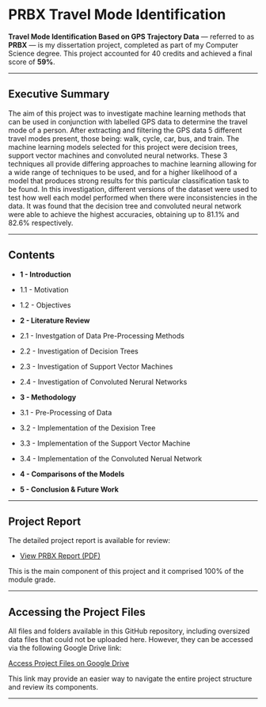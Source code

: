 # PRBX Travel Mode Identification

**Travel Mode Identification Based on GPS Trajectory Data** — referred to as **PRBX** — is my dissertation project, completed as part of my Computer Science degree. This project accounted for 40 credits and achieved a final score of **59%**.

---

## Executive Summary

The aim of this project was to investigate machine learning methods 
that can be used in conjunction with labelled GPS data to determine 
the travel mode of a person. After extracting and filtering the GPS data 
5 different travel modes present, those being: walk, cycle, car, bus, 
and train.
The machine learning models selected for this project were decision 
trees, support vector machines and convoluted neural networks. 
These 3 techniques all provide differing approaches to machine 
learning allowing for a wide range of techniques to be used, and for a 
higher likelihood of a model that produces strong results for this 
particular classification task to be found.
In this investigation, different versions of the dataset were used to test 
how well each model performed when there were inconsistencies in 
the data. It was found that the decision tree and convoluted neural 
network were able to achieve the highest accuracies, obtaining up to 
81.1% and 82.6% respectively.

---

## Contents
-  **1 - Introduction**
-  1.1 - Motivation
-  1.2 - Objectives

-  **2 - Literature Review**
-  2.1 - Investgation of Data Pre-Processing Methods
-  2.2 - Investigation of Decision Trees
-  2.3 - Investigation of Support Vector Machines
-  2.4 - Investigation of Convoluted Nerural Networks

-  **3 - Methodology**
-  3.1 - Pre-Processing of Data
-  3.2 - Implementation of the Dexision Tree
-  3.3 - Implementation of the Support Vector Machine
-  3.4 - Implementation of the Convoluted Nerual Network

-  **4 - Comparisons of the Models**

-  **5 - Conclusion & Future Work**

---

## Project Report

The detailed project report is available for review:

- [View PRBX Report (PDF)](PRBX%20Report.pdf)

This is the main component of this project and it comprised 100% of the module grade. 

---

## Accessing the Project Files

All files and folders available in this GitHub repository, including oversized data files that could not be uploaded here. However, they can be accessed via the following Google Drive link:

[Access Project Files on Google Drive](https://drive.google.com/drive/folders/1paU5WOmF7m608ortQqb4C_S0o_95EmrQ)

This link may provide an easier way to navigate the entire project structure and review its components.

---

